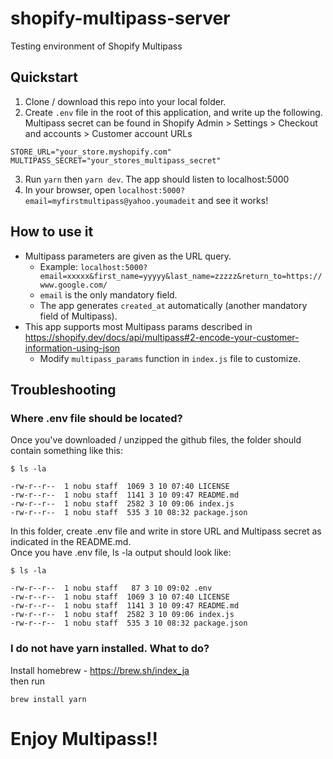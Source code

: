 # shopify-multipass-server
Testing environment of Shopify Multipass

## Quickstart
1. Clone / download this repo into your local folder.
2. Create `.env` file in the root of this application, and write up the following. Multipass secret can be found in Shopify Admin > Settings > Checkout and accounts > Customer account URLs
```
STORE_URL="your_store.myshopify.com"
MULTIPASS_SECRET="your_stores_multipass_secret"
```
3. Run `yarn` then `yarn dev`. The app should listen to localhost:5000
4. In your browser, open `localhost:5000?email=myfirstmultipass@yahoo.youmadeit` and see it works!

## How to use it
- Multipass parameters are given as the URL query.
    - Example: `localhost:5000?email=xxxxx&first_name=yyyyy&last_name=zzzzz&return_to=https://www.google.com/`
    - `email` is the only mandatory field. 
    - The app generates `created_at` automatically (another mandatory field of Multipass).
- This app supports most Multipass params described in https://shopify.dev/docs/api/multipass#2-encode-your-customer-information-using-json
    - Modify `multipass_params` function in `index.js` file to customize.

## Troubleshooting
### Where .env file should be located?
Once you've downloaded / unzipped the github files, the folder should contain something like this:
```
$ ls -la

-rw-r--r--  1 nobu staff  1069 3 10 07:40 LICENSE
-rw-r--r--  1 nobu staff  1141 3 10 09:47 README.md
-rw-r--r--  1 nobu staff  2582 3 10 09:06 index.js
-rw-r--r--  1 nobu staff  535 3 10 08:32 package.json
```
In this folder, create .env file and write in store URL and Multipass secret as indicated in the README.md.  
Once you have .env file, ls -la output should look like:
```
$ ls -la

-rw-r--r--  1 nobu staff   87 3 10 09:02 .env
-rw-r--r--  1 nobu staff  1069 3 10 07:40 LICENSE
-rw-r--r--  1 nobu staff  1141 3 10 09:47 README.md
-rw-r--r--  1 nobu staff  2582 3 10 09:06 index.js
-rw-r--r--  1 nobu staff  535 3 10 08:32 package.json
```
### I do not have yarn installed. What to do?
Install homebrew - https://brew.sh/index_ja  
then run 
```
brew install yarn
```
# Enjoy Multipass!!
